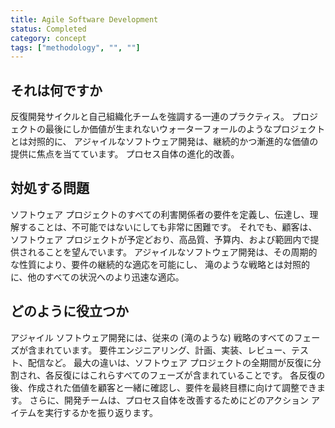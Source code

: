 ```yaml
---
title: Agile Software Development
status: Completed
category: concept
tags: ["methodology", "", ""]
---
```


## それは何ですか

反復開発サイクルと自己組織化チームを強調する一連のプラクティス。
プロジェクトの最後にしか価値が生まれないウォーターフォールのようなプロジェクトとは対照的に、
アジャイルなソフトウェア開発は、継続的かつ漸進的な価値の提供に焦点を当てています。
プロセス自体の進化的改善。

## 対処する問題

ソフトウェア プロジェクトのすべての利害関係者の要件を定義し、伝達し、理解することは、不可能ではないにしても非常に困難です。
それでも、顧客は、ソフトウェア プロジェクトが予定どおり、高品質、予算内、および範囲内で提供されることを望んでいます。
アジャイルなソフトウェア開発は、その周期的な性質により、要件の継続的な適応を可能にし、
滝のような戦略とは対照的に、他のすべての状況へのより迅速な適応。

## どのように役立つか

アジャイル ソフトウェア開発には、従来の (滝のような) 戦略のすべてのフェーズが含まれています。
要件エンジニアリング、計画、実装、レビュー、テスト、配信など。
最大の違いは、ソフトウェア プロジェクトの全期間が反復に分割され、各反復にはこれらすべてのフェーズが含まれていることです。
各反復の後、作成された価値を顧客と一緒に確認し、要件を最終目標に向けて調整できます。
さらに、開発チームは、プロセス自体を改善するためにどのアクション アイテムを実行するかを振り返ります。

